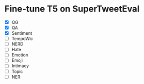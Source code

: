 # Fine-tune T5 on SuperTweetEval
- [x] QG
- [x] QA
- [x] Sentiment
- [ ] TempoWic
- [ ] NERD
- [ ] Hate
- [ ] Emotion
- [ ] Emoji
- [ ] Intimacy
- [ ] Topic
- [ ] NER
